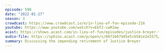 ```yaml
---
episode: 590
date: "2022-01-27"
season: 3
crowdcast: https://www.crowdcast.io/e/in-lieu-of-fun-episode-216
youtube: https://www.youtube.com/watch?v=EbT2-cwR3aw
acast: https://shows.acast.com/in-lieu-of-fun/episodes/justice-breyer-to-retire
audio-file: https://sphinx.acast.com/p/open/s/6071b87945e5c6581e2e5575/e/61f421393df7cf001429cf19/media.mp3
summary: Discussing the impending retirement of Justice Breyer
---
```


